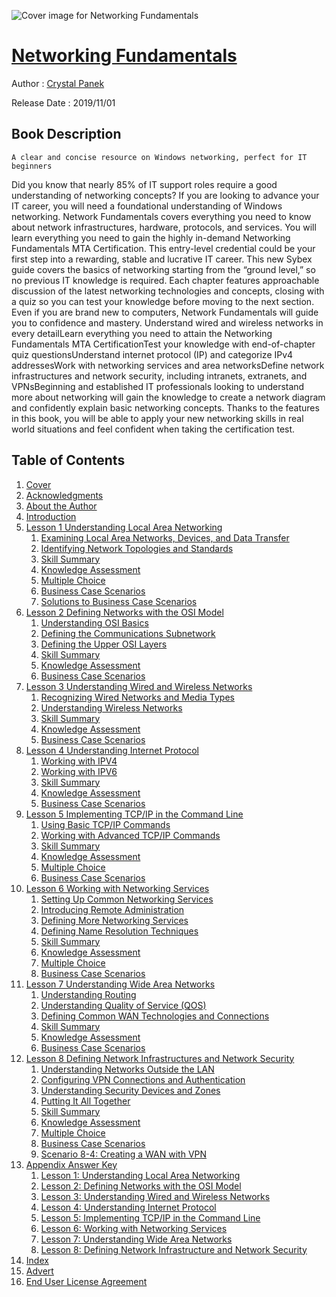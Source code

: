 ![Cover image for Networking Fundamentals](https://imgdetail.ebookreading.net/cover/cover/20201212/EB9781119650744.jpg)

[Networking Fundamentals](https://ebookreading.net/view/book/Networking+Fundamentals-EB9781119650744_1.html "Networking Fundamentals")
====================================================================================================================

Author : [Crystal Panek](https://ebookreading.net/search/author/Crystal+Panek)

Release Date : 2019/11/01

Book Description
-----------------


    
    A clear and concise resource on Windows networking, perfect for IT beginners
Did you know that nearly 85% of IT support roles require a good understanding of networking concepts? If you are looking to advance your IT career, you will need a foundational understanding of Windows networking. Network Fundamentals covers everything you need to know about network infrastructures, hardware, protocols, and services. You will learn everything you need to gain the highly in-demand Networking Fundamentals MTA Certification. This entry-level credential could be your first step into a rewarding, stable and lucrative IT career.
This new Sybex guide covers the basics of networking starting from the “ground level,” so no previous IT knowledge is required. Each chapter features approachable discussion of the latest networking technologies and concepts, closing with a quiz so you can test your knowledge before moving to the next section. Even if you are brand new to computers, Network Fundamentals will guide you to confidence and mastery.
Understand wired and wireless networks in every detailLearn everything you need to attain the Networking Fundamentals MTA CertificationTest your knowledge with end-of-chapter quiz questionsUnderstand internet protocol (IP) and categorize IPv4 addressesWork with networking services and area networksDefine network infrastructures and network security, including intranets, extranets, and VPNsBeginning and established IT professionals looking to understand more about networking will gain the knowledge to create a network diagram and confidently explain basic networking concepts. Thanks to the features in this book, you will be able to apply your new networking skills in real world situations and feel confident when taking the certification test.

  

Table of Contents
-----------------

1. [Cover](https://ebookreading.net/view/book/Networking+Fundamentals-EB9781119650744_1.html)
1. [Acknowledgments](https://ebookreading.net/view/book/Networking+Fundamentals-EB9781119650744_5.html)
1. [About the Author](https://ebookreading.net/view/book/Networking+Fundamentals-EB9781119650744_6.html)
1. [Introduction](https://ebookreading.net/view/book/Networking+Fundamentals-EB9781119650744_8.html)
1. [Lesson 1 Understanding Local Area Networking](https://ebookreading.net/view/book/Networking+Fundamentals-EB9781119650744_9.html)
    1. [Examining Local Area Networks, Devices, and Data Transfer](https://ebookreading.net/view/book/Networking+Fundamentals-EB9781119650744_9.html#usec0002)
    1. [Identifying Network Topologies and Standards](https://ebookreading.net/view/book/Networking+Fundamentals-EB9781119650744_9.html#usec0011)
    1. [Skill Summary](https://ebookreading.net/view/book/Networking+Fundamentals-EB9781119650744_9.html#usec0019)
    1. [Knowledge Assessment](https://ebookreading.net/view/book/Networking+Fundamentals-EB9781119650744_9.html#usec0020)
    1. [Multiple Choice](https://ebookreading.net/view/book/Networking+Fundamentals-EB9781119650744_9.html#c01-exsec-0001)
    1. [Business Case Scenarios](https://ebookreading.net/view/book/Networking+Fundamentals-EB9781119650744_9.html#usec0025)
    1. [Solutions to Business Case Scenarios](https://ebookreading.net/view/book/Networking+Fundamentals-EB9781119650744_9.html#usec0030)
1. [Lesson 2 Defining Networks with the OSI Model](https://ebookreading.net/view/book/Networking+Fundamentals-EB9781119650744_10.html)
    1. [Understanding OSI Basics](https://ebookreading.net/view/book/Networking+Fundamentals-EB9781119650744_10.html#usec0002)
    1. [Defining the Communications Subnetwork](https://ebookreading.net/view/book/Networking+Fundamentals-EB9781119650744_10.html#usec0004)
    1. [Defining the Upper OSI Layers](https://ebookreading.net/view/book/Networking+Fundamentals-EB9781119650744_10.html#usec0012)
    1. [Skill Summary](https://ebookreading.net/view/book/Networking+Fundamentals-EB9781119650744_10.html#usec0023)
    1. [Knowledge Assessment](https://ebookreading.net/view/book/Networking+Fundamentals-EB9781119650744_10.html#usec0024)
    1. [Business Case Scenarios](https://ebookreading.net/view/book/Networking+Fundamentals-EB9781119650744_10.html#usec0029)
1. [Lesson 3 Understanding Wired and Wireless Networks](https://ebookreading.net/view/book/Networking+Fundamentals-EB9781119650744_11.html)
    1. [Recognizing Wired Networks and Media Types](https://ebookreading.net/view/book/Networking+Fundamentals-EB9781119650744_11.html#usec0002)
    1. [Understanding Wireless Networks](https://ebookreading.net/view/book/Networking+Fundamentals-EB9781119650744_11.html#usec0008)
    1. [Skill Summary](https://ebookreading.net/view/book/Networking+Fundamentals-EB9781119650744_11.html#usec0013)
    1. [Knowledge Assessment](https://ebookreading.net/view/book/Networking+Fundamentals-EB9781119650744_11.html#usec0014)
    1. [Business Case Scenarios](https://ebookreading.net/view/book/Networking+Fundamentals-EB9781119650744_11.html#usec0019)
1. [Lesson 4 Understanding Internet Protocol](https://ebookreading.net/view/book/Networking+Fundamentals-EB9781119650744_12.html)
    1. [Working with IPV4](https://ebookreading.net/view/book/Networking+Fundamentals-EB9781119650744_12.html#usec0002)
    1. [Working with IPV6](https://ebookreading.net/view/book/Networking+Fundamentals-EB9781119650744_12.html#usec0015)
    1. [Skill Summary](https://ebookreading.net/view/book/Networking+Fundamentals-EB9781119650744_12.html#usec0022)
    1. [Knowledge Assessment](https://ebookreading.net/view/book/Networking+Fundamentals-EB9781119650744_12.html#usec0023)
    1. [Business Case Scenarios](https://ebookreading.net/view/book/Networking+Fundamentals-EB9781119650744_12.html#usec0028)
1. [Lesson 5 Implementing TCP/IP in the Command Line](https://ebookreading.net/view/book/Networking+Fundamentals-EB9781119650744_13.html)
    1. [Using Basic TCP/IP Commands](https://ebookreading.net/view/book/Networking+Fundamentals-EB9781119650744_13.html#usec0002)
    1. [Working with Advanced TCP/IP Commands](https://ebookreading.net/view/book/Networking+Fundamentals-EB9781119650744_13.html#usec0007)
    1. [Skill Summary](https://ebookreading.net/view/book/Networking+Fundamentals-EB9781119650744_13.html#usec0025)
    1. [Knowledge Assessment](https://ebookreading.net/view/book/Networking+Fundamentals-EB9781119650744_13.html#usec0026)
    1. [Multiple Choice](https://ebookreading.net/view/book/Networking+Fundamentals-EB9781119650744_13.html#c05-exsec-0001)
    1. [Business Case Scenarios](https://ebookreading.net/view/book/Networking+Fundamentals-EB9781119650744_13.html#usec0031)
1. [Lesson 6 Working with Networking Services](https://ebookreading.net/view/book/Networking+Fundamentals-EB9781119650744_14.html)
    1. [Setting Up Common Networking Services](https://ebookreading.net/view/book/Networking+Fundamentals-EB9781119650744_14.html#usec0002)
    1. [Introducing Remote Administration](https://ebookreading.net/view/book/Networking+Fundamentals-EB9781119650744_14.html#usec0006)
    1. [Defining More Networking Services](https://ebookreading.net/view/book/Networking+Fundamentals-EB9781119650744_14.html#usec0010)
    1. [Defining Name Resolution Techniques](https://ebookreading.net/view/book/Networking+Fundamentals-EB9781119650744_14.html#usec0015)
    1. [Skill Summary](https://ebookreading.net/view/book/Networking+Fundamentals-EB9781119650744_14.html#usec0022)
    1. [Knowledge Assessment](https://ebookreading.net/view/book/Networking+Fundamentals-EB9781119650744_14.html#usec0023)
    1. [Multiple Choice](https://ebookreading.net/view/book/Networking+Fundamentals-EB9781119650744_14.html#c06-exsec-0001)
    1. [Business Case Scenarios](https://ebookreading.net/view/book/Networking+Fundamentals-EB9781119650744_14.html#usec0028)
1. [Lesson 7 Understanding Wide Area Networks](https://ebookreading.net/view/book/Networking+Fundamentals-EB9781119650744_15.html)
    1. [Understanding Routing](https://ebookreading.net/view/book/Networking+Fundamentals-EB9781119650744_15.html#usec0002)
    1. [Understanding Quality of Service (QOS)](https://ebookreading.net/view/book/Networking+Fundamentals-EB9781119650744_15.html#usec0005)
    1. [Defining Common WAN Technologies and Connections](https://ebookreading.net/view/book/Networking+Fundamentals-EB9781119650744_15.html#usec0006)
    1. [Skill Summary](https://ebookreading.net/view/book/Networking+Fundamentals-EB9781119650744_15.html#usec0012)
    1. [Knowledge Assessment](https://ebookreading.net/view/book/Networking+Fundamentals-EB9781119650744_15.html#usec0013)
    1. [Business Case Scenarios](https://ebookreading.net/view/book/Networking+Fundamentals-EB9781119650744_15.html#usec0018)
1. [Lesson 8 Defining Network Infrastructures and Network Security](https://ebookreading.net/view/book/Networking+Fundamentals-EB9781119650744_16.html)
    1. [Understanding Networks Outside&nbsp;the&nbsp;LAN](https://ebookreading.net/view/book/Networking+Fundamentals-EB9781119650744_16.html#usec0002)
    1. [Configuring VPN Connections and&nbsp;Authentication](https://ebookreading.net/view/book/Networking+Fundamentals-EB9781119650744_16.html#usec0005)
    1. [Understanding Security Devices and&nbsp;Zones](https://ebookreading.net/view/book/Networking+Fundamentals-EB9781119650744_16.html#usec0014)
    1. [Putting It All Together](https://ebookreading.net/view/book/Networking+Fundamentals-EB9781119650744_16.html#usec0021)
    1. [Skill Summary](https://ebookreading.net/view/book/Networking+Fundamentals-EB9781119650744_16.html#usec0022)
    1. [Knowledge Assessment](https://ebookreading.net/view/book/Networking+Fundamentals-EB9781119650744_16.html#usec0023)
    1. [Multiple Choice](https://ebookreading.net/view/book/Networking+Fundamentals-EB9781119650744_16.html#c08-exsec-0001)
    1. [Business Case Scenarios](https://ebookreading.net/view/book/Networking+Fundamentals-EB9781119650744_16.html#usec0028)
    1. [Scenario 8-4: Creating a WAN with VPN](https://ebookreading.net/view/book/Networking+Fundamentals-EB9781119650744_16.html#usec0032)
1. [Appendix Answer Key](https://ebookreading.net/view/book/Networking+Fundamentals-EB9781119650744_17.html)
    1. [Lesson 1: Understanding Local Area Networking](https://ebookreading.net/view/book/Networking+Fundamentals-EB9781119650744_17.html#usec0001)
    1. [Lesson 2: Defining Networks with the OSI Model](https://ebookreading.net/view/book/Networking+Fundamentals-EB9781119650744_17.html#usec0006)
    1. [Lesson 3: Understanding Wired and&nbsp;Wireless Networks](https://ebookreading.net/view/book/Networking+Fundamentals-EB9781119650744_17.html#usec0011)
    1. [Lesson 4: Understanding Internet Protocol](https://ebookreading.net/view/book/Networking+Fundamentals-EB9781119650744_17.html#usec0016)
    1. [Lesson 5: Implementing TCP/IP in the Command Line](https://ebookreading.net/view/book/Networking+Fundamentals-EB9781119650744_17.html#usec0021)
    1. [Lesson 6: Working with Networking Services](https://ebookreading.net/view/book/Networking+Fundamentals-EB9781119650744_17.html#usec0026)
    1. [Lesson 7: Understanding Wide Area Networks](https://ebookreading.net/view/book/Networking+Fundamentals-EB9781119650744_17.html#usec0031)
    1. [Lesson 8: Defining Network Infrastructure and Network Security](https://ebookreading.net/view/book/Networking+Fundamentals-EB9781119650744_17.html#usec0036)
1. [Index](https://ebookreading.net/view/book/Networking+Fundamentals-EB9781119650744_18.html)
1. [Advert](https://ebookreading.net/view/book/Networking+Fundamentals-EB9781119650744_19.html)
1. [End User License Agreement](https://ebookreading.net/view/book/Networking+Fundamentals-EB9781119650744_20.html)
